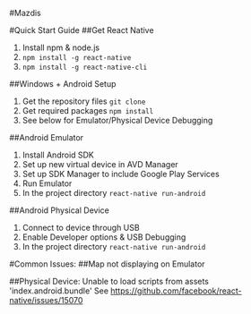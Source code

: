 #Mazdis

#Quick Start Guide
##Get React Native
1. Install npm & node.js
2. `npm install -g react-native`
3. `npm install -g react-native-cli`

##Windows + Android Setup
1. Get the repository files `git clone`
2. Get required packages `npm install`
3. See below for Emulator/Physical Device Debugging

##Android Emulator
1. Install Android SDK
2. Set up new virtual device in AVD Manager
3. Set up SDK Manager to include Google Play Services
4. Run Emulator
5. In the project directory `react-native run-android`

##Android Physical Device
1. Connect to device through USB
2. Enable Developer options & USB Debugging
3. In the project directory `react-native run-android`

#Common Issues:
##Map not displaying on Emulator

##Physical Device: Unable to load scripts from assets 'index.android.bundle' 
See https://github.com/facebook/react-native/issues/15070
